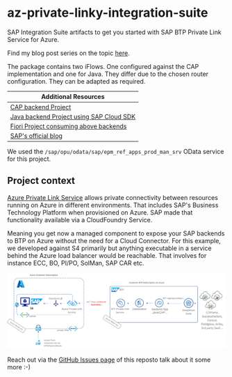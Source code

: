 # az-private-linky-integration-suite
SAP Integration Suite artifacts to get you started with SAP BTP Private Link Service for Azure.

Find my blog post series on the topic [here](https://blogs.sap.com/2021/07/13/btp-private-linky-swear-with-azure-business-as-usual-for-iflows/).

The package contains two iFlows. One configured against the CAP implementation and one for Java. They differ due to the chosen router configuration. They can be adapted as required.

Additional Resources |
--- |
[CAP backend Project](https://github.com/MartinPankraz/az-private-linky-cap) |
[Java backend Project using SAP Cloud SDK](https://github.com/MartinPankraz/az-private-linky) |
[Fiori Project consuming above backends](https://github.com/MartinPankraz/az-products-ui) |
[SAP's official blog](https://blogs.sap.com/2021/06/28/sap-private-link-service-beta-is-available/) |

We used the `/sap/opu/odata/sap/epm_ref_apps_prod_man_srv` OData service for this project.

## Project context
[Azure Private Link Service](https://docs.microsoft.com/en-us/azure/private-link/private-link-service-overview) allows private connectivity between resources running on Azure in different environments. That includes SAP's Business Technology Platform when provisioned on Azure. SAP made that functionality available via a CloudFoundry Service.

Meaning you get now a managed component to expose your SAP backends to BTP on Azure without the need for a Cloud Connector. For this example, we developed against S4 primarily but anything executable in a service behind the Azure load balancer would be reachable. That involves for instance ECC, BO, PI/PO, SolMan, SAP CAR etc.

![Architecture overview](/linky-cpi-overview.png)

Reach out via the [GitHub Issues page](https://github.com/MartinPankraz/az-private-linky-integration-suite/issues) of this reposto talk about it some more :-)
